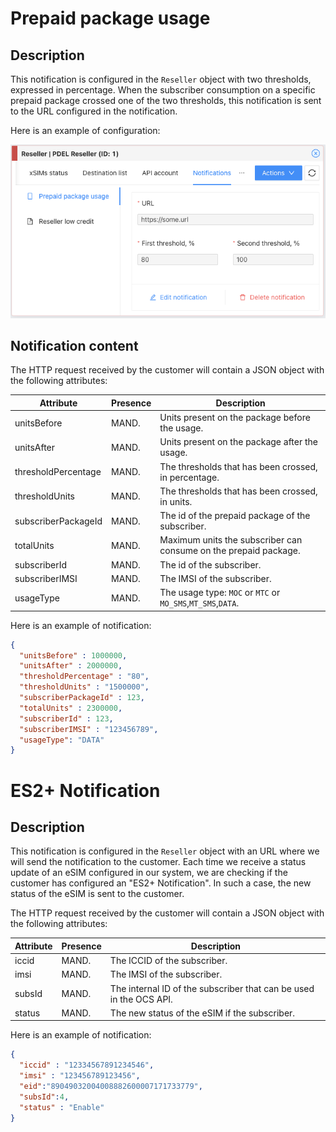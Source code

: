 # Prepaid package usage
## Description
This notification is configured in the `Reseller` object with two thresholds, expressed in percentage. When
the subscriber consumption on a specific prepaid package crossed one of the two thresholds, this notification is sent
to the URL configured in the notification.

Here is an example of configuration:

![reseller_package_notif.png](pics%2Freseller_package_notif.png)

## Notification content
The HTTP request received by the customer will contain a JSON object with the following attributes:

| Attribute           | Presence | Description                                                      |
|---------------------|----------|------------------------------------------------------------------|
| unitsBefore         | MAND.    | Units present on the package before the usage.                   |
| unitsAfter          | MAND.    | Units present on the package after the usage.                    |
| thresholdPercentage | MAND.    | The thresholds that has been crossed, in percentage.             |
| thresholdUnits      | MAND.    | The thresholds that has been crossed, in units.                  |
| subscriberPackageId | MAND.    | The id of the prepaid package of the subscriber.                 |
| totalUnits          | MAND.    | Maximum units the subscriber can consume on the prepaid package. |
| subscriberId        | MAND.    | The id of the subscriber.                                        |
| subscriberIMSI      | MAND.    | The IMSI of the subscriber.                                      |
| usageType           | MAND.    | The usage type: `MOC` or `MTC` or `MO_SMS`,`MT_SMS`,`DATA`.      |

Here is an example of notification:

```json
{
  "unitsBefore" : 1000000,
  "unitsAfter" : 2000000,
  "thresholdPercentage" : "80",
  "thresholdUnits" : "1500000",
  "subscriberPackageId" : 123,
  "totalUnits" : 2300000,
  "subscriberId" : 123,
  "subscriberIMSI" : "123456789",
  "usageType": "DATA"
}
```


# ES2+ Notification
## Description
This notification is configured in the `Reseller` object with an URL where we will send the notification to the customer.
Each time we receive a status update of an eSIM configured in our system, we are checking if the customer has configured
an "ES2+ Notification". In such a case, the new status of the eSIM is sent to the customer.

The HTTP request received by the customer will contain a JSON object with the following attributes:

| Attribute | Presence | Description                                                        |
|-----------|----------|--------------------------------------------------------------------|
| iccid     | MAND.    | The ICCID of the subscriber.                                       |
| imsi      | MAND.    | The IMSI of the subscriber.                                        |
| subsId    | MAND.    | The internal ID of the subscriber that can be used in the OCS API. |
| status    | MAND.    | The new status of the eSIM if the subscriber.                      |

Here is an example of notification:

```json
{
  "iccid" : "12334567891234546",
  "imsi" : "123456789123456",
  "eid":"89049032004008882600007171733779",
  "subsId":4,
  "status" : "Enable"
}
```
